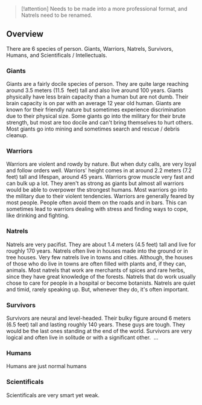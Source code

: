 
> [!attention] 
> Needs to be made into a more professional format, and Natrels need to be renamed.

## Overview
There are 6 species of person. Giants, Warriors, Natrels, Survivors, Humans, and Scientificals / Intellectuals.

### Giants
Giants are a fairly docile species of person. They are quite large reaching around 3.5 meters (11.5  feet) tall and also live around 100 years. Giants physically have less brain capacity than a human but are not dumb. Their brain capacity is on par with an average 12 year old human. Giants are known for their friendly nature but sometimes experience discrimination due to their physical size. Some giants go into the military for their brute strength, but most are too docile and can't bring themselves to hurt others. Most giants go into mining and sometimes search and rescue / debris cleanup.

### Warriors
Warriors are violent and rowdy by nature. But when duty calls, are very loyal and follow orders well. Warriors' height comes in at around 2.2 meters (7.2 feet) tall and lifespan, around 45 years. Warriors grow muscle very fast and can bulk up a lot. They aren't as strong as giants but almost all warriors would be able to overpower the strongest humans. Most warriors go into the military due to their violent tendencies. Warriors are generally feared by most people. People often avoid them on the roads and in bars. This can sometimes lead to warriors dealing with stress and finding ways to cope, like drinking and fighting.

### Natrels
Natrels are very pacifist. They are about 1.4 meters (4.5 feet) tall and live for roughly 170 years. Natrels often live in houses made into the ground or in tree houses. Very few natrels live in towns and cities. Although, the houses of those who do live in towns are often filled with plants and, if they can, animals. Most natrels that work are merchants of spices and rare herbs, since they have great knowledge of the forests. Natrels that do work usually chose to care for people in a hospital or become botanists. Natrels are quiet and timid, rarely speaking up. But, whenever they do, it's often important.

### Survivors
Survivors are neural and level-headed. Their bulky figure around 6 meters (6.5 feet) tall and lasting roughly 140 years. These guys are tough. They would be the last ones standing at the end of the world. Survivors are very logical and often live in solitude or with a significant other.  ...

### Humans
Humans are just normal humans

### Scientificals
Scientificals are very smart yet weak.

